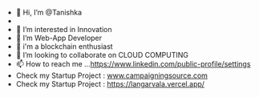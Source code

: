 - 👋 Hi, I’m @Tanishka
- 
- 👀 I’m interested in Innovation 
- 🌱 I’m Web-App Developer
- 🌟 i'm a blockchain enthusiast
- 💞️ I’m looking to collaborate on CLOUD COMPUTING 
- 📫 How to reach me ...https://www.linkedin.com/public-profile/settings
- Check my Startup Project : www.campaigningsource.com
-  Check my Startup Project : https://langarvala.vercel.app/
<!---
